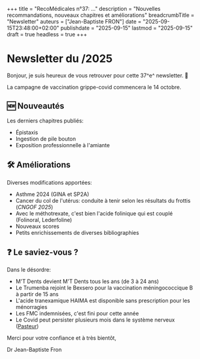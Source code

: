 +++
title = "RecoMédicales n°37:  ..."
description = "Nouvelles recommandations, nouveaux chapitres et améliorations"
breadcrumbTitle = "Newsletter"
auteurs = ["Jean-Baptiste FRON"]
date = "2025-09-15T23:48:00+02:00"
publishdate = "2025-09-15"
lastmod = "2025-09-15"
draft = true
headless = true
+++

# Newsletter du /2025

Bonjour, je suis heureux de vous retrouver pour cette 37^e^ newsletter. 📰

La campagne de vaccination grippe-covid commencera le 14 octobre.

## 🆕 Nouveautés

Les derniers chapitres publiés:

- Épistaxis
- Ingestion de pile bouton
- Exposition professionnelle à l'amiante

## 🛠️ Améliorations

Diverses modifications apportées:

- Asthme 2024 (GINA et SP2A)
- Cancer du col de l'utérus: conduite à tenir selon les résultats du frottis (*CNGOF 2025*)
- Avec le méthotrexate, c'est bien l'acide folinique qui est couplé (Folinoral, Lederfoline)
- Nouveaux scores
- Petits enrichissements de diverses bibliographies

## ❓ Le saviez-vous ?

Dans le désordre:

- M'T Dents devient M'T Dents tous les ans (de 3 à 24 ans)
- Le Trumenba rejoint le Bexsero pour la vaccination méningococcique B à partir de 15 ans
- L'acide tranexamique HAIMA est disponible sans prescription pour les ménorragies
- Les FMC indemnisées, c'est fini pour cette année
- Le Covid peut persister plusieurs mois dans le système nerveux ([Pasteur](https://www.pasteur.fr/fr/espace-presse/documents-presse/covid-long-sars-cov-2-persiste-long-terme-tronc-cerebral-deregle-activite-neurones))

Merci pour votre confiance et à très bientôt,

Dr Jean-Baptiste Fron
